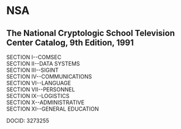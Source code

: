 # NSA

## The National Cryptologic School Television Center Catalog, 9th Edition, 1991

SECTION I--COMSEC<br>
SECTION II--DATA SYSTEMS<br>
SECTION III--SIGINT<br>
SECTION IV--COMMUNICATIONS<br>
SECTION VI--LANGUAGE<br>
SECTION VII--PERSONNEL<br>
SECTION IX--LOGISTICS<br>
SECTION X--ADMINISTRATIVE<br>
SECTION XI--GENERAL EDUCATION<br>

DOCID: 3273255
